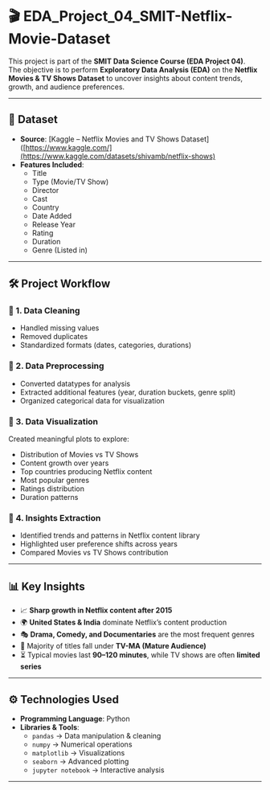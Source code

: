 # 🎬 EDA_Project_04_SMIT-Netflix-Movie-Dataset  

This project is part of the **SMIT Data Science Course (EDA Project 04)**.  
The objective is to perform **Exploratory Data Analysis (EDA)** on the **Netflix Movies & TV Shows Dataset** to uncover insights about content trends, growth, and audience preferences.  

---

## 📂 Dataset  

- **Source**: [Kaggle – Netflix Movies and TV Shows Dataset]([https://www.kaggle.com/](https://www.kaggle.com/datasets/shivamb/netflix-shows)  
- **Features Included**:  
  - Title  
  - Type (Movie/TV Show)  
  - Director  
  - Cast  
  - Country  
  - Date Added  
  - Release Year  
  - Rating  
  - Duration  
  - Genre (Listed in)  

---

## 🛠️ Project Workflow  

### 🔹 1. Data Cleaning  
- Handled missing values  
- Removed duplicates  
- Standardized formats (dates, categories, durations)  

### 🔹 2. Data Preprocessing  
- Converted datatypes for analysis  
- Extracted additional features (year, duration buckets, genre split)  
- Organized categorical data for visualization  

### 🔹 3. Data Visualization  
Created meaningful plots to explore:  
- Distribution of Movies vs TV Shows  
- Content growth over years  
- Top countries producing Netflix content  
- Most popular genres  
- Ratings distribution  
- Duration patterns  

### 🔹 4. Insights Extraction  
- Identified trends and patterns in Netflix content library  
- Highlighted user preference shifts across years  
- Compared Movies vs TV Shows contribution  

---

## 📊 Key Insights  

- 📈 **Sharp growth in Netflix content after 2015**  
- 🌍 **United States & India** dominate Netflix’s content production  
- 🎭 **Drama, Comedy, and Documentaries** are the most frequent genres  
- 🔞 Majority of titles fall under **TV-MA (Mature Audience)**  
- ⏳ Typical movies last **90–120 minutes**, while TV shows are often **limited series**  

---

## ⚙️ Technologies Used  

- **Programming Language**: Python  
- **Libraries & Tools**:  
  - `pandas` → Data manipulation & cleaning  
  - `numpy` → Numerical operations  
  - `matplotlib` → Visualizations  
  - `seaborn` → Advanced plotting  
  - `jupyter notebook` → Interactive analysis  

---

